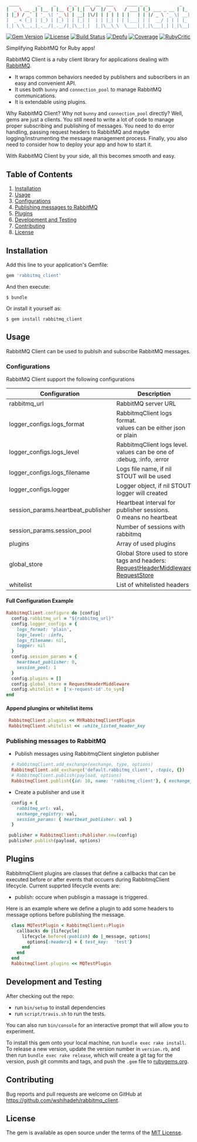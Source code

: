 
```sh
 ____       _     _     _ _   __  __  ___     ____ _ _            _
|  _ \ __ _| |__ | |__ (_) |_|  \/  |/ _ \   / ___| (_) ___ _ __ | |_
| |_) / _` | '_ \| '_ \| | __| |\/| | | | | | |   | | |/ _ \ '_ \| __|
|  _ < (_| | |_) | |_) | | |_| |  | | |_| | | |___| | |  __/ | | | |_
|_| \_\__,_|_.__/|_.__/|_|\__|_|  |_|\__\_\  \____|_|_|\___|_| |_|\__|

```

[![Gem Version](https://badge.fury.io/rb/rabbitmq_client.svg)](https://badge.fury.io/rb/rabbitmq_client)
[![License](https://img.shields.io/badge/license-MIT-green.svg)](http://opensource.org/licenses/MIT)
[![Build Status](https://travis-ci.com/wshihadeh/rabbitmq_client.svg?branch=master)](https://travis-ci.com/wshihadeh/rabbitmq_client)
[![Depfu](https://badges.depfu.com/badges/b7ffc2788d24431bf85864706c5f9fb2/count.svg)](https://depfu.com/github/wshihadeh/rabbitmq_client?project_id=9862)
[![Coverage](https://wshihadeh.github.io/rabbitmq_client/badges/coverage_badge_total.svg)](https://wshihadeh.github.io/rabbitmq_client/coverage_info/index.html)
[![RubyCritic](https://wshihadeh.github.io/rabbitmq_client/badges/rubycritic_badge_score.svg)](https://wshihadeh.github.io/rabbitmq_client/rubycritic/overview.html)

Simplifying RabbitMQ for Ruby apps!

RabbitMQ Client is a ruby client library for applications dealing with [RabbitMQ](https://www.rabbitmq.com/).
  - It wraps common behaviors needed by publishers and subscribers in an easy and convenient API.
  - It uses both `bunny` and `connection_pool` to manage RabbitMQ communications.
  - It is extendable using plugins.

  Why RabbitMQ Client? Why not `bunny` and `connection_pool` directly? Well, gems are just a clients. You still need to write a lot of code to manage proper subscribing and publishing of messages. You need to do error handling, passing request headers  to RabbitMQ and maybe logging/instrumenting the message management process. Finally, you also need to consider how to deploy your app and how to start it.

With RabbitMQ Client by your side, all this becomes smooth and easy.

## Table of Contents

1. [Installation](#installation)
1. [Usage](#usage)
  1. [Configurations](#usage-configuration)
  1. [Publishing messages to RabbitMQ](#usage-publish-messages-to-rmq)
1. [Plugins](#plugins)
1. [Development and Testing](#development)
1. [Contributing](#contributing)
1. [License](#license)


## <a name="installation"></a> Installation

Add this line to your application's Gemfile:

```ruby
gem 'rabbitmq_client'
```

And then execute:

    $ bundle

Or install it yourself as:

    $ gem install rabbitmq_client

## <a name="usage"></a> Usage
RabbitMQ Client can be used to publsih and subscribe RabbitMQ messages.

### <a name="usage-configuration"></a> Configurations
RabbitMQ Client support the following configurations

| Configuration  | Description | Default Value |
|------------------------------------|--------------------------------------------------------------------------------------------------------------------------------------------------------------------------------------------------|-----------------------------------|
| rabbitmq_url | RabbitMQ server URL | amqp://guest:guest@127.0.0.1:5672 |
| logger_configs.logs_format | RabbitmqClient logs format.<br>values can be either json or plain | plain |
| logger_configs.logs_level | RabbitmqClient logs level.<br>values can be one of :debug, :info, :error | info |
| logger_configs.logs_filename | Logs file name, if nil STOUT will be used | nil |
| logger_configs.logger | Logger object, if nil STOUT logger will created | nil |
| session_params.heartbeat_publisher | Heartbeat interval for publisher sessions.<br>0 means no heartbeat | 0 |
| session_params.session_pool | Number of sessions with rabbitmq | 1 |
| plugins | Array of used plugins | [] |
| global_store | Global Store used to store tags and headers: <br>[RequestHeaderMiddleware](https://github.com/fidor/request_headers_middleware)<br>[RequestStore](https://github.com/steveklabnik/request_store) | nil |
| whitelist | List of whitelisted headers | ['x-request-id'.to_sym] |

#### Full Configuration Example

```ruby
RabbitmqClient.configure do |config|
  config.rabbitmq_url = "${rabbitmq_url}"
  config.logger_configs = {
    logs_format: 'plain',
    logs_level: :info,
    logs_filename: nil,
    logger: nil
  }
  config.session_params = {
    heartbeat_publisher: 0,
    session_pool: 1
  }
  config.plugins = []
  config.global_store = RequestHeaderMiddleware
  config.whitelist =  ['x-request-id'.to_sym]
end
```

#### Append plungins or whitelist items

```ruby
 RabbitmqClient.plugins << MYRabbitmqClientPlugin
 RabbitmqClient.whitelist << :white_listed_header_key
```

### <a name="usage-publish-messages-to-rmq"></a> Publishing messages to RabbitMQ
  - Publish messages using RabbitmqClient singleton publisher

  ```ruby
    # RabbitmqClient.add_exchange(exchange, type, options)
    RabbitmqClient.add_exchange('default.rabbitmq_client', :topic, {})
    # RabbitmqClient.publish(payload, options)
    RabbitmqClient.publish({id: 10, name: 'rabbitmq_client'}, { exchange_name: 'default.rabbitmq_client' })
  ```

  - Create a publisher and use it

  ```ruby
    config = {
      rabbitmq_url: val,
      exchange_registry: val,
      session_params: { heartbeat_publisher: val }
    }

   publisher = RabbitmqClient::Publisher.new(config)
   publisher.publish(payload, options)
  ```

## <a name="plugins"></a> Plugins
RabbitmqClient plugins are classes that define a callbacks that can be executed before or after events that occuers during RabbitmqClient lifecycle.
Current supprted lifecycle events are:
  - publish: occure when publisgin a massage is triggered.

Here is an example where we define a plugin to add some headers to message options before publishing the message.

```ruby
  class MQTestPlugin < RabbitmqClient::Plugin
    callbacks do |lifecycle|
      lifecycle.before(:publish) do |_message, options|
        options[:headers] = { test_key:  'test'}
      end
    end
  end
  RabbitmqClient.plugins << MQTestPlugin
```
## <a name="development"></a> Development and Testing

After checking out the repo:
* run `bin/setup` to install dependencies
* run `script/travis.sh` to run the tests.

You can also run `bin/console` for an interactive prompt that will allow you to experiment.

To install this gem onto your local machine, run `bundle exec rake install`. To release a new version, update the version number in `version.rb`, and then run `bundle exec rake release`, which will create a git tag for the version, push git commits and tags, and push the `.gem` file to [rubygems.org](https://rubygems.org).

## <a name="contributing"></a> Contributing

Bug reports and pull requests are welcome on GitHub at https://github.com/wshihadeh/rabbitmq_client.

## <a name="license"></a> License

The gem is available as open source under the terms of the [MIT License](https://opensource.org/licenses/MIT).
